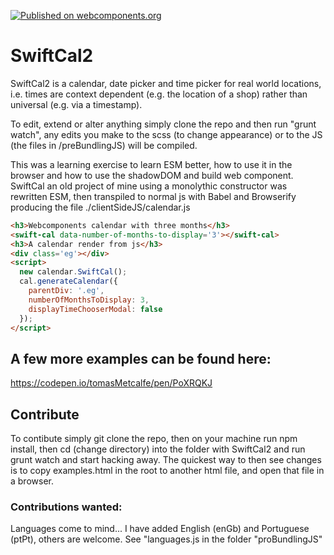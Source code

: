 [![Published on webcomponents.org](https://img.shields.io/badge/webcomponents.org-published-blue.svg)](https://www.webcomponents.org/element/tomasMetcalfe/swiftcal2)
# SwiftCal2
SwiftCal2 is a calendar, date picker and time picker for real world locations, i.e. times are context dependent (e.g. the location of a shop) rather than universal (e.g. via a timestamp). 

To edit, extend or alter anything simply clone the repo and then run "grunt watch", any edits you make to the scss (to change appearance) or to the JS (the files in /preBundlingJS) will be compiled. 

This was a learning exercise to learn ESM better, how to use it in the browser and how to use the shadowDOM and build
web component. SwiftCal an old project of mine using a monolythic constructor was rewritten ESM, then transpiled to normal js with Babel and Browserify producing the file ./clientSideJS/calendar.js

<!--
```
<custom-element-demo>
  <template>
    <script defer src="https://cdn.jsdelivr.net/gh/festinalente/SwiftCal2/clientSideJS/calendar.js"></script>
  </template>
</custom-element-demo>
```
-->
```html
<h3>Webcomponents calendar with three months</h3>
<swift-cal data-number-of-months-to-display='3'></swift-cal>
<h3>A calendar render from js</h3>
<div class='eg'></div>
<script>
  new calendar.SwiftCal();
  cal.generateCalendar({ 
    parentDiv: '.eg', 
    numberOfMonthsToDisplay: 3,
    displayTimeChooserModal: false
  });
</script>
```
## A few more examples can be found here: 
https://codepen.io/tomasMetcalfe/pen/PoXRQKJ

## Contribute
To contibute simply git clone the repo, then on your machine run npm install, then cd (change directory) into the folder with SwiftCal2 and run grunt watch and start hacking away. The quickest way to then see changes is to copy examples.html in the root to another html file, and open that file in a browser. 
### Contributions wanted: 
Languages come to mind... I have added English (enGb) and Portuguese (ptPt), others are welcome. See
"languages.js in the folder "proBundlingJS"



